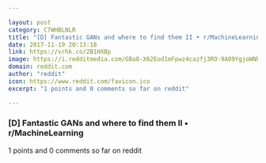 ```yaml
---

layout: post
category: C7WHBLNLR
title: "[D] Fantastic GANs and where to find them II • r/MachineLearning"
date: 2017-11-19 20:13:18
link: https://vrhk.co/2B1HXBp
image: https://i.redditmedia.com/GBa8-X62Eod1mFpwz4cazfj3RO-9A09YgjoWNbd27lw.jpg?w=320&s=752df3b5108e1408281d62c0a30424d9
domain: reddit.com
author: "reddit"
icon: https://www.reddit.com/favicon.ico
excerpt: "1 points and 0 comments so far on reddit"

---
```


### [D] Fantastic GANs and where to find them II • r/MachineLearning

1 points and 0 comments so far on reddit